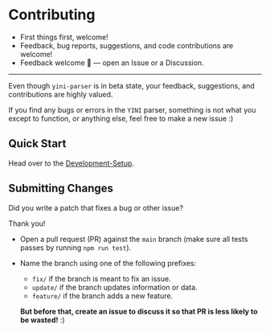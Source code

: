# Contributing

- First things first, welcome!
- Feedback, bug reports, suggestions, and code contributions are welcome!
- Feedback welcome 💬 — open an Issue or a Discussion.


---

Even though `yini-parser` is in beta state, your feedback, suggestions, and contributions are highly valued. 

If you find any bugs or errors in the `YINI` parser, something is not what you except to function, or anything else, feel free to make a new issue :)

## Quick Start

Head over to the [Development-Setup](./Project-Setup.md).

## Submitting Changes

Did you write a patch that fixes a bug or other issue?

Thank you!

- Open a pull request (PR) against the `main` branch (make sure all tests passes by running `npm run test`).
- Name the branch using one of the following prefixes:
  * `fix/` if the branch is meant to fix an issue.
  * `update/` if the branch updates information or data.
  * `feature/` if the branch adds a new feature.
  
  **But before that, create an issue to discuss it so that PR is less likely to be wasted!** :)


